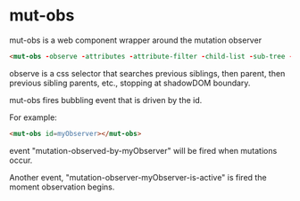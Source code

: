 # mut-obs

mut-obs is a web component wrapper around the mutation observer

```html
<mut-obs -observe -attributes -attribute-filter -child-list -sub-tree -css-filter-test id></mut-obs>
```

observe is a css selector that searches previous siblings, then parent, then previous sibling parents, etc., stopping at shadowDOM boundary.

mut-obs fires bubbling event that is driven by the id.

For example:

```html
<mut-obs id=myObserver></mut-obs>
```

event "mutation-observed-by-myObserver" will be fired when mutations occur.  

Another event, "mutation-observer-myObserver-is-active" is fired the moment observation begins.


